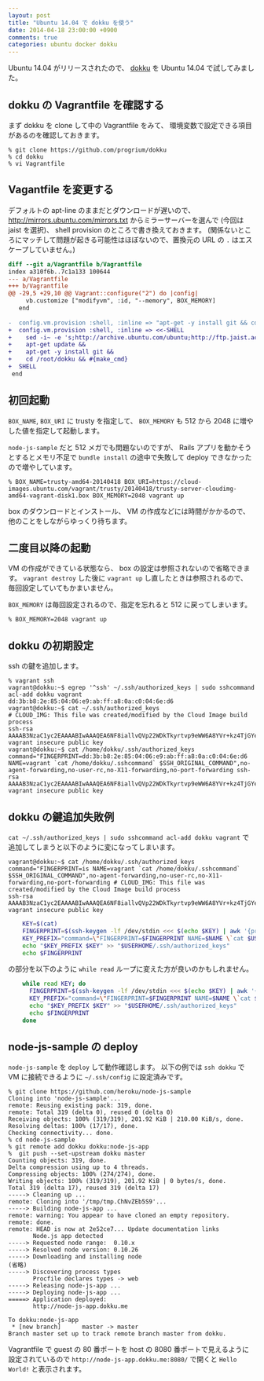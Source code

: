```yaml
---
layout: post
title: "Ubuntu 14.04 で dokku を使う"
date: 2014-04-18 23:00:00 +0900
comments: true
categories: ubuntu docker dokku
---
```

Ubuntu 14.04 がリリースされたので、
[dokku](https://github.com/progrium/dokku)
を Ubuntu 14.04 で試してみました。

<!--more-->

## dokku の Vagrantfile を確認する

まず dokku を clone して中の Vagrantfile をみて、
環境変数で設定できる項目があるのを確認しておきます。

```console
% git clone https://github.com/progrium/dokku
% cd dokku
% vi Vagrantfile
```

## Vagantfile を変更する

デフォルトの apt-line のままだとダウンロードが遅いので、
http://mirrors.ubuntu.com/mirrors.txt
からミラーサーバーを選んで (今回は jaist を選択)、
shell provision のところで書き換えておきます。
(関係ないところにマッチして問題が起きる可能性はほぼないので、置換元の URL の `.` はエスケープしていません。)

```diff
diff --git a/Vagrantfile b/Vagrantfile
index a310f6b..7c1a133 100644
--- a/Vagrantfile
+++ b/Vagrantfile
@@ -29,5 +29,10 @@ Vagrant::configure("2") do |config|
     vb.customize ["modifyvm", :id, "--memory", BOX_MEMORY]
   end
 
-  config.vm.provision :shell, :inline => "apt-get -y install git && cd /root/dokku && #{make_cmd}"
+  config.vm.provision :shell, :inline => <<-SHELL
+    sed -i~ -e 's;http://archive.ubuntu.com/ubuntu;http://ftp.jaist.ac.jp/pub/Linux/ubuntu;' /etc/apt/sources.list &&
+    apt-get update &&
+    apt-get -y install git &&
+    cd /root/dokku && #{make_cmd}
+  SHELL
 end
```

## 初回起動

`BOX_NAME`, `BOX_URI` に trusty を指定して、
`BOX_MEMORY` も 512 から 2048 に増やした値を指定して起動します。

`node-js-sample` だと 512 メガでも問題ないのですが、
Rails アプリを動かそうとするとメモリ不足で `bundle install` の途中で失敗して
deploy できなかったので増やしています。

```console
% BOX_NAME=trusty-amd64-20140418 BOX_URI=https://cloud-images.ubuntu.com/vagrant/trusty/20140418/trusty-server-cloudimg-amd64-vagrant-disk1.box BOX_MEMORY=2048 vagrant up
```

box のダウンロードとインストール、
VM の作成などには時間がかかるので、
他のことをしながらゆっくり待ちます。

## 二度目以降の起動

VM の作成ができている状態なら、
box の設定は参照されないので省略できます。
`vagrant destroy` した後に `vagrant up` し直したときは参照されるので、
毎回設定していてもかまいません。

`BOX_MEMORY` は毎回設定されるので、指定を忘れると 512 に戻ってしまいます。

```console
% BOX_MEMORY=2048 vagrant up
```

## dokku の初期設定

ssh の鍵を追加します。

```console
% vagrant ssh
vagrant@dokku:~$ egrep '^ssh' ~/.ssh/authorized_keys | sudo sshcommand acl-add dokku vagrant
dd:3b:b8:2e:85:04:06:e9:ab:ff:a8:0a:c0:04:6e:d6
vagrant@dokku:~$ cat ~/.ssh/authorized_keys
# CLOUD_IMG: This file was created/modified by the Cloud Image build process
ssh-rsa AAAAB3NzaC1yc2EAAAABIwAAAQEA6NF8iallvQVp22WDkTkyrtvp9eWW6A8YVr+kz4TjGYe7gHzIw+niNltGEFHzD8+v1I2YJ6oXevct1YeS0o9HZyN1Q9qgCgzUFtdOKLv6IedplqoPkcmF0aYet2PkEDo3MlTBckFXPITAMzF8dJSIFo9D8HfdOV0IAdx4O7PtixWKn5y2hMNG0zQPyUecp4pzC6kivAIhyfHilFR61RGL+GPXQ2MWZWFYbAGjyiYJnAmCP3NOTd0jMZEnDkbUvxhMmBYSdETk1rRgm+R4LOzFUGaHqHDLKLX+FIPKcF96hrucXzcWyLbIbEgE98OHlnVYCzRdK8jlqm8tehUc9c9WhQ== vagrant insecure public key
vagrant@dokku:~$ cat /home/dokku/.ssh/authorized_keys
command="FINGERPRINT=dd:3b:b8:2e:85:04:06:e9:ab:ff:a8:0a:c0:04:6e:d6 NAME=vagrant `cat /home/dokku/.sshcommand` $SSH_ORIGINAL_COMMAND",no-agent-forwarding,no-user-rc,no-X11-forwarding,no-port-forwarding ssh-rsa AAAAB3NzaC1yc2EAAAABIwAAAQEA6NF8iallvQVp22WDkTkyrtvp9eWW6A8YVr+kz4TjGYe7gHzIw+niNltGEFHzD8+v1I2YJ6oXevct1YeS0o9HZyN1Q9qgCgzUFtdOKLv6IedplqoPkcmF0aYet2PkEDo3MlTBckFXPITAMzF8dJSIFo9D8HfdOV0IAdx4O7PtixWKn5y2hMNG0zQPyUecp4pzC6kivAIhyfHilFR61RGL+GPXQ2MWZWFYbAGjyiYJnAmCP3NOTd0jMZEnDkbUvxhMmBYSdETk1rRgm+R4LOzFUGaHqHDLKLX+FIPKcF96hrucXzcWyLbIbEgE98OHlnVYCzRdK8jlqm8tehUc9c9WhQ== vagrant insecure public key
```

## dokku の鍵追加失敗例

`cat ~/.ssh/authorized_keys | sudo sshcommand acl-add dokku vagrant`
で追加してしまうと以下のように変になってしまいます。

```text
vagrant@dokku:~$ cat /home/dokku/.ssh/authorized_keys
command="FINGERPRINT=is NAME=vagrant `cat /home/dokku/.sshcommand` $SSH_ORIGINAL_COMMAND",no-agent-forwarding,no-user-rc,no-X11-forwarding,no-port-forwarding # CLOUD_IMG: This file was created/modified by the Cloud Image build process
ssh-rsa AAAAB3NzaC1yc2EAAAABIwAAAQEA6NF8iallvQVp22WDkTkyrtvp9eWW6A8YVr+kz4TjGYe7gHzIw+niNltGEFHzD8+v1I2YJ6oXevct1YeS0o9HZyN1Q9qgCgzUFtdOKLv6IedplqoPkcmF0aYet2PkEDo3MlTBckFXPITAMzF8dJSIFo9D8HfdOV0IAdx4O7PtixWKn5y2hMNG0zQPyUecp4pzC6kivAIhyfHilFR61RGL+GPXQ2MWZWFYbAGjyiYJnAmCP3NOTd0jMZEnDkbUvxhMmBYSdETk1rRgm+R4LOzFUGaHqHDLKLX+FIPKcF96hrucXzcWyLbIbEgE98OHlnVYCzRdK8jlqm8tehUc9c9WhQ== vagrant insecure public key
```

```bash
    KEY=$(cat)
    FINGERPRINT=$(ssh-keygen -lf /dev/stdin <<< $(echo $KEY) | awk '{print $2}')
    KEY_PREFIX="command=\"FINGERPRINT=$FINGERPRINT NAME=$NAME \`cat $USERHOME/.sshcommand\` \$SSH_ORIGINAL_COMMAND\",no-agent-forwarding,no-user-rc,no-X11-forwarding,no-port-forwarding"
    echo "$KEY_PREFIX $KEY" >> "$USERHOME/.ssh/authorized_keys"
    echo $FINGERPRINT
```

の部分を以下のように `while read` ループに変えた方が良いのかもしれません。

```bash
    while read KEY; do
      FINGERPRINT=$(ssh-keygen -lf /dev/stdin <<< $(echo $KEY) | awk '{print $2}')
      KEY_PREFIX="command=\"FINGERPRINT=$FINGERPRINT NAME=$NAME \`cat $USERHOME/.sshcommand\` \$SSH_ORIGINAL_COMMAND\",no-agent-forwarding,no-user-rc,no-X11-forwarding,no-port-forwarding"
      echo "$KEY_PREFIX $KEY" >> "$USERHOME/.ssh/authorized_keys"
      echo $FINGERPRINT
    done
```

## node-js-sample の deploy

`node-js-sample` を `deploy` して動作確認します。
以下の例では `ssh dokku` で VM に接続できるように `~/.ssh/config` に設定済みです。

```console
% git clone https://github.com/heroku/node-js-sample
Cloning into 'node-js-sample'...
remote: Reusing existing pack: 319, done.
remote: Total 319 (delta 0), reused 0 (delta 0)
Receiving objects: 100% (319/319), 201.92 KiB | 210.00 KiB/s, done.
Resolving deltas: 100% (17/17), done.
Checking connectivity... done.
% cd node-js-sample
% git remote add dokku dokku:node-js-app
%  git push --set-upstream dokku master
Counting objects: 319, done.
Delta compression using up to 4 threads.
Compressing objects: 100% (274/274), done.
Writing objects: 100% (319/319), 201.92 KiB | 0 bytes/s, done.
Total 319 (delta 17), reused 319 (delta 17)
-----> Cleaning up ...
remote: Cloning into '/tmp/tmp.ChNvZEb5S9'...
-----> Building node-js-app ...
remote: warning: You appear to have cloned an empty repository.
remote: done.
remote: HEAD is now at 2e52ce7... Update documentation links
       Node.js app detected
-----> Requested node range:  0.10.x
-----> Resolved node version: 0.10.26
-----> Downloading and installing node
(省略)
-----> Discovering process types
       Procfile declares types -> web
-----> Releasing node-js-app ...
-----> Deploying node-js-app ...
=====> Application deployed:
       http://node-js-app.dokku.me

To dokku:node-js-app
 * [new branch]      master -> master
Branch master set up to track remote branch master from dokku.
```

Vagrantfile で guest の 80 番ポートを host の 8080 番ポートで見えるように設定されているので
`http://node-js-app.dokku.me:8080/`
で開くと `Hello World!` と表示されます。
